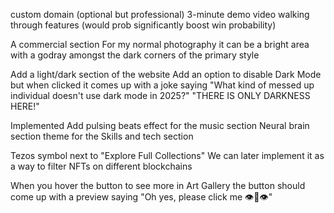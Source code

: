 

custom domain (optional but professional)
3-minute demo video walking through features (would prob significantly boost win probability)

A commercial section For my normal photography it can be a bright area with a godray amongst the dark corners of the primary style

Add a light/dark section of the website
Add an option to disable Dark Mode but when clicked it comes up with a joke saying "What kind of messed up individual doesn't use dark mode in 2025?"
"THERE IS ONLY DARKNESS HERE!"


Implemented
Add pulsing beats effect for the music section
Neural brain section theme for the Skills and tech section

Tezos symbol next to "Explore Full Collections" We can later implement it as a way to filter NFTs on different blockchains

When you hover the button to see more in Art Gallery the button should come up with a preview saying "Oh yes, please click me 👁️👅👁️"

